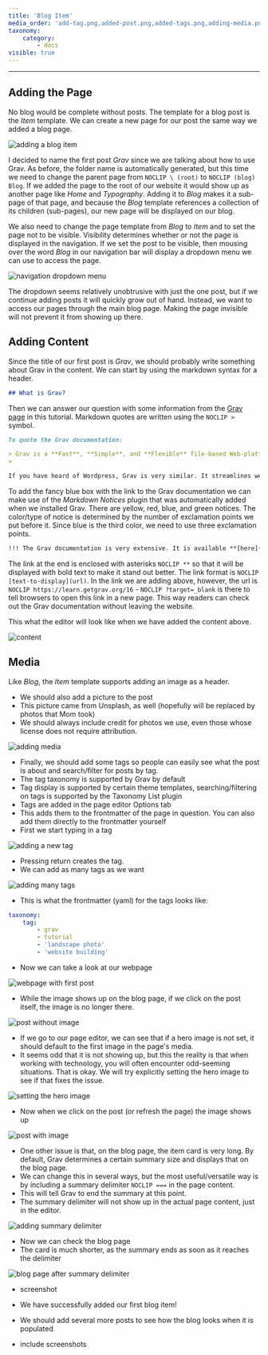 ```yaml
---
title: 'Blog Item'
media_order: 'add-tag.png,added-post.png,added-tags.png,adding-media.png,after-summary-delimiter.png,summary-delimiter.png,setting-hero-image.png,item-without-image.png,item-with-image.png'
taxonomy:
    category:
        - docs
visible: true
---
```


---

## Adding the Page

No blog would be complete without posts. The template for a blog post is the _Item_ template. We can create a new page for our post the same way we added a blog page.

![adding a blog item](add-post.png)

I decided to name the first post _Grav_ since we are talking about how to use Grav. As before, the folder name is automatically generated, but this time we need to change the parent page from `NOCLIP \ (root)` to `NOCLIP (blog) Blog`. If we added the page to the root of our website it would show up as another page like _Home_ and _Typography_. Adding it to _Blog_ makes it a sub-page of that page, and because the _Blog_ template references a collection of its children (sub-pages), our new page will be displayed on our blog.

We also need to change the page template from _Blog_ to _Item_ and to set the page not to be visible. Visibility determines whether or not the page is displayed in the navigation. If we set the post to be visible, then mousing over the word _Blog_ in our navigation bar will display a dropdown menu we can use to access the page.

![navigation dropdown menu](navigation-dropdown.png)

The dropdown seems relatively unobtrusive with just the one post, but if we continue adding posts it will quickly grow out of hand. Instead, we want to access our pages through the main blog page. Making the page invisible will not prevent it from showing up there.

## Adding Content

Since the title of our first post is _Grav_, we should probably write something about Grav in the content. We can start by using the markdown syntax for a header.

```md
## What is Grav?

```

Then we can answer our question with some information from the [Grav page](http://grav.ds-tutorials.oucreate.com/overview/grav) in this tutorial. Markdown quotes are written using the `NOCLIP >` symbol.

```md
To quote the Grav documentation:

> Grav is a **Fast**, **Simple**, and **Flexible** file-based Web-platform.
> 

If you have heard of Wordpress, Grav is very similar. It streamlines website building, allowing users to create their own without requiring previous coding knowledge or experience.

```

To add the fancy blue box with the link to the Grav documentation we can make use of the _Markdown Notices_ plugin that was automatically added when we installed Grav. There are yellow, red, blue, and green notices. The color/type of notice is determined by the number of exclamation points we put before it. Since blue is the third color, we need to use three exclamation points.

```md
!!! The Grav documentation is very extensive. It is available **[here](https://learn.getgrav.org/16?target=_blank)**.

```

The link at the end is enclosed with asterisks `NOCLIP **` so that it will be displayed with bold text to make it stand out better. The link format is `NOCLIP [text-to-display](url)`. In the link we are adding above, however, the url is `NOCLIP https://learn.getgrav.org/16` - `NOCLIP ?target=_blank` is there to tell browsers to open this link in a new page. This way readers can check out the Grav documentation without leaving the website.

This what the editor will look like when we have added the content above.

![content](grav-content.png)

## Media

Like _Blog_, the _Item_ template supports adding an image as a header.

- We should also add a picture to the post
- This picture came from Unsplash, as well (hopefully will be replaced by photos that Mom took)
- We should always include credit for photos we use, even those whose license does not require attribution.

![adding media](adding-media.png)

- Finally, we should add some tags so people can easily see what the post is about and search/filter for posts by tag.
- The tag taxonomy is supported by Grav by default
- Tag display is supported by certain theme templates, searching/filtering on tags is supported by the Taxonomy List plugin
- Tags are added in the page editor Options tab
- This adds them to the frontmatter of the page in question. You can also add them directly to the frontmatter yourself
- First we start typing in a tag

![adding a new tag](add-tag.png)

- Pressing return creates the tag.
- We can add as many tags as we want

![adding many tags](added-tags.png)

- This is what the frontmatter (yaml) for the tags looks like:

```yaml
taxonomy:
    tag:
        - grav
        - tutorial
        - 'landscape photo'
        - 'website building'
```

- Now we can take a look at our webpage

![webpage with first post](added-post.png)

- While the image shows up on the blog page, if we click on the post itself, the image is no longer there.

![post without image](item-without-image.png)

- If we go to our page editor, we can see that if a hero image is not set, it should default to the first image in the page's media.
- It seems odd that it is not showing up, but this the reality is that when working with technology, you will often encounter odd-seeming situations. That is okay. We will try explicitly setting the hero image to see if that fixes the issue.

![setting the hero image](setting-hero-image.png)

- Now when we click on the post (or refresh the page) the image shows up

![post with image](item-with-image.png)

- One other issue is that, on the blog page, the item card is very long. By default, Grav determines a certain summary size and displays that on the blog page.
- We can change this in several ways, but the most useful/versatile way is by including a summary delimiter `NOCLIP ===` in the page content.
- This will tell Grav to end the summary at this point.
- The summary delimiter will not show up in the actual page content, just in the editor.

![adding summary delimiter](summary-delimiter.png)

- Now we can check the blog page
- The card is much shorter, as the summary ends as soon as it reaches the delimiter

![blog page after summary delimiter](after-summary-delimiter.png)

- screenshot

- We have successfully added our first blog item!
- We should add several more posts to see how the blog looks when it is populated

- include screenshots